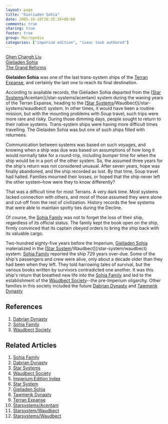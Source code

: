 ```yaml
---
layout: page
title: "Gieliaden Sohia"
date: 2005-10-18T20:35:38+00:00
comments: true
sharing: true
footer: true
group: Macropedia
categories: ["imperium edition", "isaac taub authored"]
---
```


<div class='row'>
	<div class='col-md-4'><a href='/macropedia/ghen-changh-liu'>Ghen Changh Liu</a></div>
	<div class='col-md-4'><a href='/macropedia/gieliaden-sohia'>Gieliaden Sohia</a></div>
	<div class='col-md-4'><a href='/macropedia/grand-reforms'>The Grand Reforms</a></div>
</div>


**Gielaiden Sohia** was one of the last trans-system ships of the [Terran Expanse](/chronology/first-expanse), and certainly the last one to reach its final destination.

According to available records, the Gieliaden Sohia departed from the [[Star Systems](/macropedia/star-systems)/Acentam](/star-systems/acentam) system during the waning years of the Terran Expanse, heading to the [[Star Systems](/macropedia/star-systems)/Waudbect](/star-systems/waudbect) system. In other times, it would have been a routine mission, but with the mounting problems with Soup travel, such trips were more rare and risky. During those dimming days, people sought to return to their native systems. Trans-system ships were having more difficult times travelling. The Gielaiden Sohia was but one of such ships filled with returnees.

Communication between systems was based on such voyages, and knowing when a ship was due was based on assumptions of how long it would normally take for a round-trip, including bumper time for when the ship would be in a port of the other system. So, the assumed three years for the ship's return was not considered unusual. After seven years, hope was finally abandoned, and the ship recorded as lost. By that time, Soup travel had halted. Families mourned their losses, or hoped that the ship never left the other system&ndash;how were they to know differently?

That was a difficult time for most Terrans. A very dark time. Most systems lacked connection with others, and most of those assumed they were alone and cut-off from the rest of civilization. History records the few systems that were able to maintain spotty ties during the Decline.

Of course, the [Sohia Family](/macropedia/sohia-family) was not to forget the loss of their ship, regardless of its official status. The family kept the book open on the ship, firmly convinced that its captain obeyed orders to bring the ship back with its valuable cargo.

Two-hundred eighty-five years before the Imperium, [Gieliaden Sohia](/macropedia/gieliaden-sohia) materialized in the [[Star System](/macropedia/star-system)/Waudbect](/star-system/waudbect) system. [Sohia Family](/macropedia/sohia-family) reported the ship 729 years over-due. Some of the ship's passengers and crew were alive, only about a decade older than they had been when they left. They told harrowing tales of survival, but the various books written by survivors contradicted one another. It was this ship's return that breathed new life into the [Sohia Family](/macropedia/sohia-family) and led to the establishment of the [Waudbect Society](/macropedia/waudbect-society)--the pre-Imperium oligarchy. Other families in this society included the future [Dabrian Dynasty](/macropedia/dabrian-dynasty) and [Tawmerik Dynasty](/macropedia/tawmerik-dynasty)

## References
1. [Dabrian Dynasty](/macropedia/dabrian-dynasty)
1. [Sohia Family](/macropedia/sohia-family)
1. [Waudbect Society](/macropedia/waudbect-society)

## Related Articles

1. [Sohia Family](/macropedia/sohia-family)
2. [Dabrian Dynasty](/macropedia/dabrian-dynasty)
3. [Star Systems](/macropedia/star-systems)
4. [Waudbect Society](/macropedia/waudbect-society)
5. [Imperium Edition Index](/macropedia/imperium-edition-index)
6. [Star System](/macropedia/star-system)
7. [Gieliaden Sohia](/macropedia/gieliaden-sohia)
8. [Tawmerik Dynasty](/macropedia/tawmerik-dynasty)
9. [Terran Expanse](/chronology/first-expanse)
10. [Starsystems/Acentam](/star-systems/acentam)
11. [Starsystem/Waudbect](/star-system/waudbect)
12. [Starsystems/Waudbect](/star-systems/waudbect)



 
